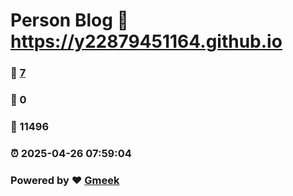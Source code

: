 # Person Blog :link: https://y22879451164.github.io 
### :page_facing_up: [7](https://y22879451164.github.io/tag.html) 
### :speech_balloon: 0 
### :hibiscus: 11496 
### :alarm_clock: 2025-04-26 07:59:04 
### Powered by :heart: [Gmeek](https://github.com/Meekdai/Gmeek)
